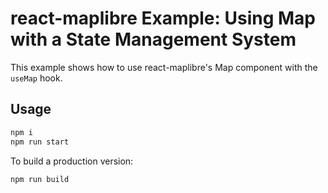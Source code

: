 # react-maplibre Example: Using Map with a State Management System

This example shows how to use react-maplibre's Map component with the `useMap` hook.

## Usage

```bash
npm i
npm run start
```

To build a production version:

```bash
npm run build
```

